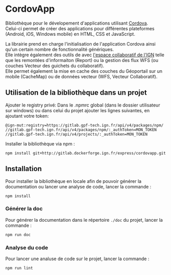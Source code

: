 # CordovApp

Bibliothèque pour le dévelopement d'applications utilisant [Cordova](https://cordova.apache.org/docs/en/latest/guide/platforms/index.html).    
Celui-ci permet de créer des applications pour différentes plateformes (Android, iOS, Windows mobile) en HTML, CSS et JavaScript.

La librairie prend en charge l'initialisation de l'application Cordova ainsi qu'un certain nombre de fonctionnalité génériques.    
Elle intègre également des outils de avec [l'espace collaboratif de l'IGN](https://espacecollaboratif.ign.fr/) telle que 
les remontées d'informaiton (Report) ou la gestion des flux WFS (ou couches Vecteur des guichets du collaboratif).    
Elle permet également la mise en cache des couches du Géoportail sur un mobile (CacheMap) ou de données vecteur (WFS, Vecteur Collaboratif).

## Utilisation de la bibliothèque dans un projet

Ajouter le registry privé:
Dans le .npmrc global (dans le dossier utilisateur sur windows) ou dans celui du projet ajouter les lignes suivantes, en ajoutant votre token:
```
@ign-mut:registry=https://gitlab.gpf-tech.ign.fr/api/v4/packages/npm/
//gitlab.gpf-tech.ign.fr/api/v4/packages/npm/:_authToken=MON_TOKEN
//gitlab.gpf-tech.ign.fr/api/v4/projects/:_authToken=MON_TOKEN
```

Installer la bibliothèque via npm :
```
npm install git+http://gitlab.dockerforge.ign.fr/express/cordovapp.git
```

## Installation

Pour installer la bibliothèque en locale afin de pouvoir générer la documentation ou lancer une analyse de code, lancer la commande :
```
npm install
```

### Générer la doc

Pour générer la documentation dans le répertoire `./doc` du projet, lancer la commande :

```
npm run doc
```

### Analyse du code

Pour lancer une analuse de code sur le projet, lancer la commande :

```
npm run lint
```
